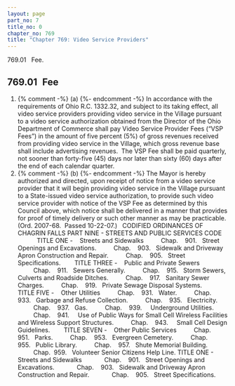 ```yaml
---
layout: page
part_no: 7
title_no: 0
chapter_no: 769
title: "Chapter 769: Video Service Providers"
---
```


769.01   Fee.

## 769.01   Fee

<p class="Markdown-list--a-1-A"></p>

1. {% comment -%} (a) {%- endcomment -%} In accordance with the requirements of Ohio R.C. 1332.32, and subject
to its taking effect, all video service providers providing video service in
the Village pursuant to a video service authorization obtained from the
Director of the Ohio Department of Commerce shall pay Video Service Provider
Fees (“VSP Fees”) in the amount of five percent (5%) of gross revenues received
from providing video service in the Village, which gross revenue base shall
include advertising revenues.  The VSP Fee shall be paid quarterly, not sooner
than forty-five (45) days nor later than sixty (60) days after the end of each
calendar quarter.
2. {% comment -%} (b) {%- endcomment -%} The Mayor is hereby authorized and directed, upon receipt of notice
from a video service provider that it will begin providing video service in the
Village pursuant to a State-issued video service authorization, to provide such
video service provider with notice of the VSP Fee as determined by this Council
above, which notice shall be delivered in a manner that provides for proof of
timely delivery or such other manner as may be practicable.  
(Ord. 2007-68.  Passed 10-22-07.)
 
CODIFIED ORDINANCES OF CHAGRIN FALLS
PART NINE - STREETS AND PUBLIC SERVICES CODE
   
      
TITLE ONE -    Streets and Sidewalks
         Chap.   
901.   Street Openings and Excavations.
         Chap.   
903.   Sidewalk and Driveway Apron Construction and Repair.
         Chap.   
905.   Street Specifications.
      
TITLE THREE -    Public and Private Sewers
         Chap.   
911.   Sewers Generally.
         Chap.   
915.   Storm Sewers, Culverts and Roadside Ditches.
         Chap.   
917.   Sanitary Sewer Charges.
         Chap.   
919.   Private Sewage Disposal Systems.
      
TITLE FIVE -    Other Utilities
         Chap.   
931.   Water.
         Chap.   
933.   Garbage and Refuse Collection.
         Chap.   
935.   Electricity.
         Chap.   
937.   Gas.
         Chap.   
939.     Underground Utilities.
         Chap.   
941.     Use of Public Ways for Small Cell Wireless Facilities and Wireless
Support Structures.
         Chap.   
943.     Small Cell Design Guidelines.
      
TITLE SEVEN -    Other Public Services
         Chap.   
951.   Parks.
         Chap.   
953.   Evergreen Cemetery.
         Chap.   
955.   Public Library.
         Chap.   
957.   Shute Memorial Building.
         Chap. 
959.   Volunteer Senior Citizens Help Line.
TITLE ONE - Streets and Sidewalks
            Chap.   
901.   Street Openings and Excavations.
            Chap.   
903.   Sidewalk and Driveway Apron Construction and Repair.
            Chap.   
905.   Street Specifications.
